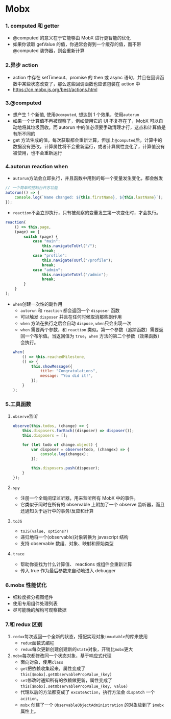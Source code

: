 # Mobx

### 1. computed 和 getter

-   @computed 的意义在于它能够由 MobX 进行更智能的优化
-   如果你读取 getValue 的值，你通常会得到一个缓存的值，而不带@computed 装饰器，则会重新计算

### 2.异步 action

-   action 中存在 setTimeout、promise 的 then 或 async 语句，并且在回调函数中某些状态改变了，那么这些回调函数也应该包装在 action 中
-   https://cn.mobx.js.org/best/actions.html

### 3.@computed

-   想产生 1 个新值, 使用`@computed`, 想达到 1 个效果，使用`autorun`
-   如果一个计算值不再被观察了，例如使用它的 UI 不复存在了，MobX 可以自动地将其垃圾回收。而 autorun 中的值必须要手动清理才行，这点和计算值是有所不同的
-   get 方法生成的值，每次获取都会重新计算，但加上`@computed`后，计算中的数据没有更改，计算属性将不会重新运行，或者计算属性变化了，计算值没有被使用，也不会重新运行

### 4.autorun reaction when

-   `autorun`方法会立即执行，并且函数中用到的每一个变量发生变化，都会触发

```js
// 一个简单的控制台日志功能
autorun(() => {
    console.log(`Name changed: ${this.firstName}, ${this.lastName}`);
});
```

-   `reaction`不会立即执行，只有被观察的变量发生第一次变化时，才会执行。

```js
reaction(
    () => this.page,
    (page) => {
        switch (page) {
            case "main":
                this.navigateToUrl("/");
                break;
            case "profile":
                this.navigateToUrl("/profile");
                break;
            case "admin":
                this.navigateToUrl("/admin");
                break;
        }
    }
);
```

-   `when`创建一次性的副作用
    -   `autorun` 和 `reaction` 都会返回一个 `disposer` 函数
    -   可以触发 `disposer` 并且在任何时候取消那些副作用
    -   `when` 方法在执行之后会自动 `dispose`, `when`只会出现一次
    -   `when` 需要两个参数，和 `reaction` 类似。第一个参数（追踪函数）需要返回一个布尔值。当返回值为 `true`，`when` 方法的第二个参数（效果函数）会执行。
    ```js
    when(
        () => this.reachedMilestone,
        () => {
            this.showMessage({
                title: "Congratulations",
                message: "You did it!",
            });
        }
    );
    ```

### 5.工具函数

1. `observe`监听

    ```js
    observe(this.todos, (change) => {
        this.disposers.forEach((disposer) => disposer());
        this.disposers = [];

        for (let todo of change.object) {
            var disposer = observe(todo, (changex) => {
                console.log(changex);
            });

            this.disposers.push(disposer);
        }
    });
    ```

2. `spy`
    - 注册一个全局间谍监听器，用来监听所有 MobX 中的事件。
    - 它类似于同时在所有的 observable 上附加了一个 observe 监听器，而且还通知关于运行中的事务/反应和计算
3. `toJS`
    - `toJS(value, options?)`
    - 递归地将一个(observable)对象转换为 javascript 结构
    - 支持 observable 数组、对象、映射和原始类型
4. `trace`
    - 帮助你查找为什么计算值、 reactions 或组件会重新计算
    - 传入 true 作为最后参数来自动地进入 debugger

### 6.mobx 性能优化

-   细粒度拆分视图组件
-   使用专用组件处理列表
-   尽可能晚的解构可观察数据

### 7.和 redux 区别

1. `redux`每次返回一个全新的状态，搭配实现对象`immutable`的库来使用
    - `redux`函数式编程
    - `redux`每次更新创建创建新的`state`对象，开销比`mobx`更大
2. `mobx`每次都修改同一个状态对象，基于响应式代理
    - 面向对象，使用`class`
    - `get`把依赖收集起来，属性变成了`this[$mobx].getObservablePropValue_(key)`
    - `set`修改时通知所有的依赖做更新，属性变成了`this[$mobx].setObservablePropValue_(key, value)`
    - 代理以后的方法都变成了 `excuteAction`，执行方法会 `dispatch` 一个 `acition`。
    - `mobx` 创建了一个 `ObservableObjectAdministration` 的对象放到了 `$mobx` 属性上。
